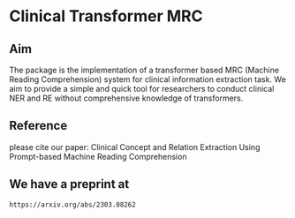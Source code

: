 # Clinical Transformer MRC

## Aim
The package is the implementation of a transformer based MRC (Machine Reading Comprehension) system for clinical information extraction task. We aim to provide a simple and quick tool for researchers to conduct clinical NER and RE without comprehensive knowledge of transformers. 

## Reference
please cite our paper: Clinical Concept and Relation Extraction Using Prompt-based Machine Reading Comprehension

## We have a preprint at
```
https://arxiv.org/abs/2303.08262
```